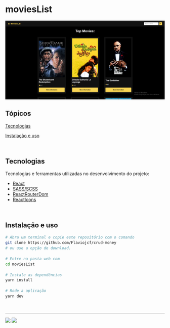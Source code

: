 # moviesList

<p align="center">
  <img src="/src/assets/MoviesList.png" alt="MoviesList">
</p>

## Tópicos 

[Tecnologias](#tecnologias)

[Instalação e uso](#instalação-e-uso)


<br>

## Tecnologias

Tecnologias e ferramentas utilizadas no desenvolvimento do projeto:

- [React](https://reactjs.org/)
- [SASS/SCSS](https://sass-lang.com/)
- [ReactRouterDom](https://reactrouter.com/)
- [ReactIcons](https://react-icons.github.io/react-icons/)


<br>

## Instalação e uso

```bash
# Abra um terminal e copie este repositório com o comando
git clone https://github.com/Flaviojcf/crud-money
# ou use a opção de download.

# Entre na pasta web com 
cd moviesList

# Instale as dependências
yarn install

# Rode a aplicação
yarn dev
```

<br>




---
  <div> 
  <a href = "mailto:fjcf@Poli.br"><img src="https://img.shields.io/badge/-Gmail-%23333?style=for-the-badge&logo=gmail&logoColor=white" target="_blank"></a>
  <a href="https://www.linkedin.com/in/fl%C3%A1vio-jcosta" target="_blank"><img src="https://img.shields.io/badge/-LinkedIn-%230077B5?style=for-the-badge&logo=linkedin&logoColor=white" target="_blank"></a> 
</div>